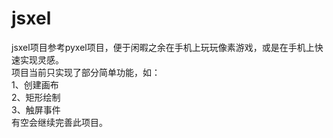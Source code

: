 # jsxel
jsxel项目参考pyxel项目，便于闲暇之余在手机上玩玩像素游戏，或是在手机上快速实现灵感。  
项目当前只实现了部分简单功能，如：  
1、创建画布  
2、矩形绘制  
3、触屏事件  
有空会继续完善此项目。
